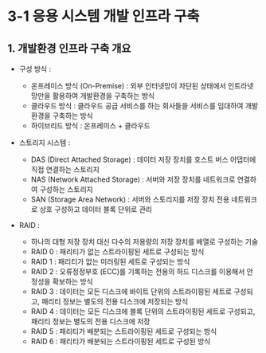# 3-1 응용 시스템 개발 인프라 구축

## 1. 개발환경 인프라 구축 개요
- 구성 방식 :
  - 온프레미스 방식 (On-Premise) : 외부 인터넷망이 차단된 상태에서 인트라넷망만을 활용하여 개발환경을 구축하는 방식
  - 클라우드 방식 : 클라우드 공급 서비스를 하는 회사들을 서비스를 임대하여 개발환경을 구축하는 방식
  - 하이브리드 방식 : 온프레미스 + 클라우드

- 스토리지 시스템 :
  - DAS (Direct Attached Storage) : 데이터 저장 장치를 호스트 버스 어댑터에 직접 연결하는 스토리지
  - NAS (Network Attached Storage) : 서버와 저장 장치를 네트워크로 연결하여 구성하는 스토리지
  - SAN (Storage Area Network) : 서버와 스토리지를 저장 장치 전용 네트워크로 상호 구성하고 데이터 블록 단위로 관리

- RAID :
  - 하나의 대형 저장 장치 대신 다수의 저용량의 저장 장치를 배열로 구성하는 기술
  - RAID 0 : 패리티가 없는 스트라이핑된 세트로 구성되는 방식
  - RAID 1 : 패리티가 없는 미러링된 세트로 구성되는 방식
  - RAID 2 : 오류정정부호 (ECC)를 기록하는 전용의 하드 디스크를 이용해서 안정성을 확보하는 방식
  - RAID 3 : 데이터는 모든 디스크에 바이트 단위의 스트라이핑된 세트로 구성되고, 패리티 정보는 별도의 전용 디스크에 저장되는 방식
  - RAID 4 : 데이터는 모든 디스크에 블록 단위의 스트라이핑된 세트로 구성되고, 패리티 정보는 별도의 전용 디스크에 저장
  - RAID 5 : 패리티가 배분되는 스트라이핑된 세트로 구성되는 방식
  - RAID 6 : 패리티가 배분되는 스트라이핑된 세트로 구성된 방식